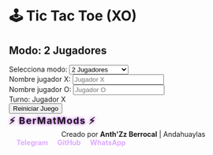 
<html lang="es">
<head>
<meta charset="UTF-8" />
<meta name="viewport" content="width=device-width, initial-scale=1" />
<title>Juego XO - BerMatMods</title>
<style>
  @import url('https://fonts.googleapis.com/css2?family=Poppins:wght@700&display=swap');

  * {
    box-sizing: border-box;
  }

  body {
    margin: 0; 
    background: linear-gradient(135deg, #1f1c2c, #928dab);
    font-family: 'Poppins', sans-serif;
    color: #fff;
    display: flex;
    flex-direction: column;
    align-items: center;
    min-height: 100vh;
    padding: 20px 15px 60px 15px;
  }

  h1 {
    margin-bottom: 5px;
    font-size: 3.5rem;
    letter-spacing: 2px;
    text-shadow: 0 0 10px #e0aaff;
    user-select: none;
  }

  h2 {
    margin-top: 0;
    font-weight: 500;
    font-size: 1.5rem;
    margin-bottom: 20px;
    user-select: none;
  }

  #mode-select {
    margin-bottom: 15px;
  }

  select {
    font-size: 1.2rem;
    padding: 8px 15px;
    border-radius: 10px;
    border: none;
    background: #442266;
    color: #fff;
    cursor: pointer;
    box-shadow: 0 0 8px #a37cff;
    transition: background-color 0.3s ease;
  }
  select:hover {
    background: #6a3ea1;
  }

  #name-inputs {
    display: flex;
    gap: 15px;
    margin-bottom: 20px;
    flex-wrap: wrap;
    justify-content: center;
  }

  #name-inputs > div {
    display: flex;
    flex-direction: column;
    align-items: flex-start;
  }

  label {
    font-weight: 600;
    margin-bottom: 5px;
  }

  input[type="text"] {
    padding: 8px 12px;
    font-size: 1.1rem;
    border-radius: 8px;
    border: none;
    outline: none;
    box-shadow: inset 0 0 8px #6b4dbb;
    width: 180px;
    color: #333;
  }
  input[type="text"]:focus {
    box-shadow: 0 0 10px #bb33ff;
  }

  #board {
    display: grid;
    grid-template-columns: repeat(3, 120px);
    grid-template-rows: repeat(3, 120px);
    gap: 15px;
    user-select: none;
  }

  .cell {
    background: #2e2a44;
    border-radius: 15px;
    box-shadow: inset 0 0 10px #4a3f77;
    cursor: pointer;
    display: flex;
    align-items: center;
    justify-content: center;
    font-size: 5rem;
    font-weight: 900;
    color: #cfa4ff;
    position: relative;
    transition: background-color 0.3s ease;
  }

  .cell:hover:not(.disabled) {
    background: #5e4dbb;
  }

  /* Animación parpadeo para X */
  .x {
    color: #ff5c8d;
    animation: blinkX 1.2s infinite alternate;
    text-shadow:
      0 0 5px #ff5c8d,
      0 0 15px #ff1f6a,
      0 0 30px #ff004c;
  }
  @keyframes blinkX {
    0%, 100% {opacity: 1;}
    50% {opacity: 0.5;}
  }

  /* Animación parpadeo para O */
  .o {
    color: #4affca;
    animation: blinkO 1.2s infinite alternate;
    text-shadow:
      0 0 5px #4affca,
      0 0 15px #00f6d4,
      0 0 30px #00c9a4;
  }
  @keyframes blinkO {
    0%, 100% {opacity: 1;}
    50% {opacity: 0.5;}
  }

  .disabled {
    pointer-events: none;
  }

  #info {
    margin-top: 25px;
    font-size: 1.4rem;
    min-height: 40px;
    user-select: none;
    text-align: center;
    padding: 10px 20px;
    background: rgba(0,0,0,0.3);
    border-radius: 12px;
    box-shadow: 0 0 12px #9255ff88;
  }

  #reset-btn {
    margin-top: 20px;
    font-size: 1.3rem;
    background: #bb33ff;
    border: none;
    padding: 12px 28px;
    color: white;
    font-weight: 700;
    border-radius: 25px;
    cursor: pointer;
    box-shadow: 0 0 15px #bb33ffaa;
    transition: background-color 0.3s ease;
  }
  #reset-btn:hover {
    background: #dd44ff;
  }

  /* Pie de página con marca y redes */
  footer {
    position: fixed;
    bottom: 0; left: 0; right: 0;
    background: #2e2a44cc;
    color: #ddaaff;
    font-size: 0.9rem;
    padding: 8px 15px;
    display: flex;
    justify-content: space-between;
    align-items: center;
    user-select: none;
    box-shadow: 0 -3px 10px #bb33ffaa;
  }
  footer .brand {
    font-weight: 700;
    font-size: 1.2rem;
    letter-spacing: 1.5px;
    text-shadow: 0 0 6px #bb33ff;
  }
  footer .info {
    flex: 1;
    text-align: center;
  }
  footer .socials a {
    color: #ddaaff;
    text-decoration: none;
    margin-left: 15px;
    font-weight: 700;
    transition: color 0.3s ease;
  }
  footer .socials a:hover {
    color: #ff77ff;
  }

</style>
</head>
<body>

<h1>🕹️ Tic Tac Toe (XO)</h1>
<h2 id="subtitle">Modo: 2 Jugadores</h2>

<div id="mode-select">
  <label for="mode">Selecciona modo: </label>
  <select id="mode" aria-label="Selecciona modo de juego">
    <option value="2players" selected>2 Jugadores</option>
    <option value="bot">Jugar contra Bot</option>
  </select>
</div>

<div id="name-inputs" aria-label="Nombres de jugadores">
  <div id="playerX-name-div">
    <label for="playerX-name">Nombre jugador X:</label>
    <input type="text" id="playerX-name" placeholder="Jugador X" maxlength="12" />
  </div>
  <div id="playerO-name-div">
    <label for="playerO-name">Nombre jugador O:</label>
    <input type="text" id="playerO-name" placeholder="Jugador O" maxlength="12" />
  </div>
</div>

<div id="board" aria-label="Tablero de Tic Tac Toe" role="grid" tabindex="0">
  <!-- Celdas generadas por JS -->
</div>

<div id="info" aria-live="polite">Turno: Jugador X</div>
<button id="reset-btn" aria-label="Reiniciar juego">Reiniciar Juego</button>

<footer>
  <div class="brand">⚡ BerMatMods ⚡</div>
  <div class="info">Creado por <strong>Anth'Zz Berrocal</strong> | Andahuaylas</div>
  <div class="socials" aria-label="Redes sociales de BerMatMods">
    <a href="https://t.me/Berrocal_mdz" target="_blank" rel="noopener noreferrer" title="Telegram">Telegram</a>
    <a href="https://github.com/BerMatMods" target="_blank" rel="noopener noreferrer" title="GitHub">GitHub</a>
    <a href="https://wa.me/51937556459" target="_blank" rel="noopener noreferrer" title="WhatsApp">WhatsApp</a>
  </div>
</footer>

<script>
  const boardEl = document.getElementById('board');
  const infoEl = document.getElementById('info');
  const resetBtn = document.getElementById('reset-btn');
  const modeSelect = document.getElementById('mode');
  const subtitle = document.getElementById('subtitle');
  const playerXInput = document.getElementById('playerX-name');
  const playerOInput = document.getElementById('playerO-name');
  const playerONameDiv = document.getElementById('playerO-name-div');

  let board = ['', '', '', '', '', '', '', '', ''];
  let currentPlayer = 'X';
  let gameActive = true;
  let mode = '2players'; // o 'bot'

  // Nombres jugadores (por defecto)
  let playerNames = {
    X: 'Jugador X',
    O: 'Jugador O'
  };

  // Posibles combinaciones ganadoras
  const winningConditions = [
    [0,1,2],[3,4,5],[6,7,8], // filas
    [0,3,6],[1,4,7],[2,5,8], // columnas
    [0,4,8],[2,4,6]          // diagonales
  ];

  // Crear las celdas del tablero
  function createBoard() {
    boardEl.innerHTML = '';
    for(let i=0; i<9; i++){
      const cell = document.createElement('div');
      cell.classList.add('cell');
      cell.setAttribute('data-cell-index', i);
      cell.setAttribute('role', 'button');
      cell.setAttribute('tabindex', 0);
      cell.addEventListener('click', () => handleCellClick(i));
      cell.addEventListener('keydown', (e) => {
        if(e.key === 'Enter' || e.key === ' ') {
          e.preventDefault();
          handleCellClick(i);
        }
      });
      boardEl.appendChild(cell);
    }
  }

  // Actualiza el tablero visual según array board
  function updateBoard() {
    const cells = boardEl.querySelectorAll('.cell');
    cells.forEach((cell, i) => {
      cell.textContent = board[i];
      cell.classList.remove('x','o','disabled');
      if(board[i] === 'X') {
        cell.classList.add('x', 'disabled');
      } else if(board[i] === 'O') {
        cell.classList.add('o', 'disabled');
      }
      else {
        cell.classList.remove('disabled');
      }
    });
  }

  // Comprobar ganador o empate
  function checkResult() {
    for(let condition of winningConditions){
      const [a,b,c] = condition;
      if(board[a] && board[a] === board[b] && board[a] === board[c]){
        return board[a]; // X u O ganador
      }
    }
    if(!board.includes('')) return 'draw'; // empate
    return null;
  }

  // Cambiar jugador
  function switchPlayer() {
    currentPlayer = currentPlayer === 'X' ? 'O' : 'X';
    infoEl.textContent = `Turno: ${playerNames[currentPlayer]} (${currentPlayer})`;
  }

  // Maneja el click en celda
  function handleCellClick(index) {
    if(!gameActive || board[index]) return;

    board[index] = currentPlayer;
    updateBoard();

    const result = checkResult();

    if(result){
      gameActive = false;
      if(result === 'draw'){
        infoEl.textContent = "¡Empate! 😐";
      } else {
        infoEl.textContent = `¡Ganó ${playerNames[result]} (${result})! 🎉`;
        highlightWinningCells(result);
      }
      return;
    }

    switchPlayer();

    if(mode === 'bot' && currentPlayer === 'O' && gameActive){
      infoEl.textContent = `Turno: Bot (O)`;
      setTimeout(botMove, 700);
    }
  }

  // Bot elige movimiento simple
  function botMove() {
    if(!gameActive) return;
    const emptyIndexes = board
      .map((val, idx) => val === '' ? idx : null)
      .filter(i => i !== null);

    // Estrategia simple: ganar, bloquear, aleatorio
    let move = findBestMove('O'); // Intentar ganar
    if(move === null) move = findBestMove('X'); // Bloquear jugador
    if(move === null) move = emptyIndexes[Math.floor(Math.random() * emptyIndexes.length)];

    if(move !== null){
      board[move] = currentPlayer;
      updateBoard();

      const result = checkResult();

      if(result){
        gameActive = false;
        if(result === 'draw'){
          infoEl.textContent = "¡Empate! 😐";
        } else {
          infoEl.textContent = `¡Ganó el Bot (O)! 🎉`;
          highlightWinningCells(result);
        }
        return;
      }
      switchPlayer();
      infoEl.textContent = `Turno: ${playerNames[currentPlayer]} (${currentPlayer})`;
    }
  }

  // Buscar movimiento ganador o bloqueador
  function findBestMove(player) {
    for(let condition of winningConditions){
      const [a,b,c] = condition;
      const line = [board[a], board[b], board[c]];

      if(line.filter(cell => cell === player).length === 2 && line.includes('')){
        const emptyIndex = [a,b,c].find(idx => board[idx] === '');
        return emptyIndex;
      }
    }
    return null;
  }

  // Resaltar combinación ganadora
  function highlightWinningCells(winner) {
    for(let condition of winningConditions){
      const [a,b,c] = condition;
      if(board[a] === winner && board[b] === winner && board[c] === winner){
        const cells = boardEl.querySelectorAll('.cell');
        [a,b,c].forEach(i => {
          cells[i].style.boxShadow = winner === 'X' ?
            '0 0 20px 6px #ff3c6e' :
            '0 0 20px 6px #0fffc9';
          cells[i].style.transition = 'box-shadow 0.5s ease';
        });
        break;
      }
    }
  }

  // Reiniciar juego
  function resetGame() {
    board = ['', '', '', '', '', '', '', '', ''];
    currentPlayer = 'X';
    gameActive = true;
    updateBoard();
    infoEl.textContent = `Turno: ${playerNames[currentPlayer]} (${currentPlayer})`;
  }

  // Actualizar nombres jugadores desde inputs
  function updatePlayerNames(){
    const xName = playerXInput.value.trim();
    const oName = playerOInput.value.trim();

    playerNames.X = xName || 'Jugador X';
    if(mode === 'bot'){
      playerNames.O = 'Bot (O)';
    } else {
      playerNames.O = oName || 'Jugador O';
    }
    updateTurnInfo();
  }

  function updateTurnInfo() {
    if(!gameActive){
      return; // no cambiar mensaje en juego terminado
    }
    if(currentPlayer === 'O' && mode === 'bot'){
      infoEl.textContent = `Turno: Bot (O)`;
    } else {
      infoEl.textContent = `Turno: ${playerNames[currentPlayer]} (${currentPlayer})`;
    }
  }

  // Cambiar modo juego
  modeSelect.addEventListener('change', () => {
    mode = modeSelect.value;
    subtitle.textContent = mode === '2players' ? "Modo: 2 Jugadores" : "Modo: Jugar contra Bot";

    // Mostrar u ocultar input de jugador O
    if(mode === 'bot'){
      playerONameDiv.style.display = 'none';
      playerOInput.value = '';
    } else {
      playerONameDiv.style.display = 'flex';
    }

    updatePlayerNames();
    resetGame();
  });

  // Escuchar cambios en inputs para actualizar nombres
  playerXInput.addEventListener('input', () => {
    updatePlayerNames();
  });
  playerOInput.addEventListener('input', () => {
    if(mode === '2players') updatePlayerNames();
  });

  // Inicialización
  createBoard();
  updatePlayerNames();
  updateBoard();

  resetBtn.addEventListener('click', resetGame);

</script>

</body>
</html>
